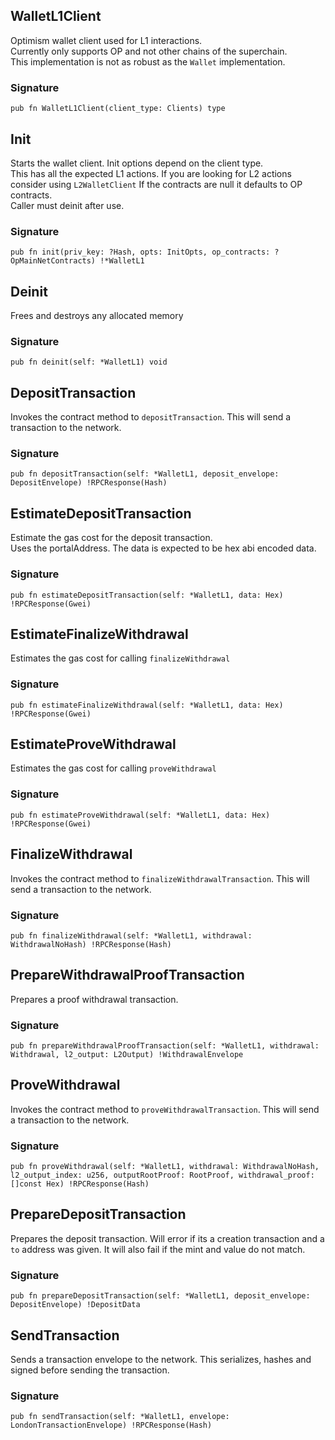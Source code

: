 ## WalletL1Client
Optimism wallet client used for L1 interactions.\
Currently only supports OP and not other chains of the superchain.\
This implementation is not as robust as the `Wallet` implementation.

### Signature

```zig
pub fn WalletL1Client(client_type: Clients) type
```

## Init
Starts the wallet client. Init options depend on the client type.\
This has all the expected L1 actions. If you are looking for L2 actions
consider using `L2WalletClient`
If the contracts are null it defaults to OP contracts.\
Caller must deinit after use.

### Signature

```zig
pub fn init(priv_key: ?Hash, opts: InitOpts, op_contracts: ?OpMainNetContracts) !*WalletL1
```

## Deinit
Frees and destroys any allocated memory

### Signature

```zig
pub fn deinit(self: *WalletL1) void
```

## DepositTransaction
Invokes the contract method to `depositTransaction`. This will send
a transaction to the network.

### Signature

```zig
pub fn depositTransaction(self: *WalletL1, deposit_envelope: DepositEnvelope) !RPCResponse(Hash)
```

## EstimateDepositTransaction
Estimate the gas cost for the deposit transaction.\
Uses the portalAddress. The data is expected to be hex abi encoded data.

### Signature

```zig
pub fn estimateDepositTransaction(self: *WalletL1, data: Hex) !RPCResponse(Gwei)
```

## EstimateFinalizeWithdrawal
Estimates the gas cost for calling `finalizeWithdrawal`

### Signature

```zig
pub fn estimateFinalizeWithdrawal(self: *WalletL1, data: Hex) !RPCResponse(Gwei)
```

## EstimateProveWithdrawal
Estimates the gas cost for calling `proveWithdrawal`

### Signature

```zig
pub fn estimateProveWithdrawal(self: *WalletL1, data: Hex) !RPCResponse(Gwei)
```

## FinalizeWithdrawal
Invokes the contract method to `finalizeWithdrawalTransaction`. This will send
a transaction to the network.

### Signature

```zig
pub fn finalizeWithdrawal(self: *WalletL1, withdrawal: WithdrawalNoHash) !RPCResponse(Hash)
```

## PrepareWithdrawalProofTransaction
Prepares a proof withdrawal transaction.

### Signature

```zig
pub fn prepareWithdrawalProofTransaction(self: *WalletL1, withdrawal: Withdrawal, l2_output: L2Output) !WithdrawalEnvelope
```

## ProveWithdrawal
Invokes the contract method to `proveWithdrawalTransaction`. This will send
a transaction to the network.

### Signature

```zig
pub fn proveWithdrawal(self: *WalletL1, withdrawal: WithdrawalNoHash, l2_output_index: u256, outputRootProof: RootProof, withdrawal_proof: []const Hex) !RPCResponse(Hash)
```

## PrepareDepositTransaction
Prepares the deposit transaction. Will error if its a creation transaction
and a `to` address was given. It will also fail if the mint and value do not match.

### Signature

```zig
pub fn prepareDepositTransaction(self: *WalletL1, deposit_envelope: DepositEnvelope) !DepositData
```

## SendTransaction
Sends a transaction envelope to the network. This serializes, hashes and signed before
sending the transaction.

### Signature

```zig
pub fn sendTransaction(self: *WalletL1, envelope: LondonTransactionEnvelope) !RPCResponse(Hash)
```

